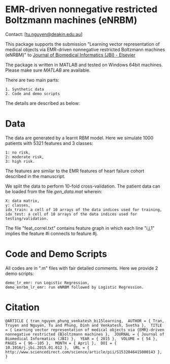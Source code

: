 EMR-driven nonnegative restricted Boltzmann machines (eNRBM)
============================================================
Contact: [tu.nguyen@deakin.edu.au]

This package supports the submission "Learning vector representation of medical objects via
EMR-driven nonnegative restricted Boltzmann machines (eNRBM)" to [Journal of Biomedical Informatics (JBI) - Elsevier](http://www.journals.elsevier.com/journal-of-biomedical-informatics/)

The package is written in MATLAB and tested on Windows 64bit machines. Please make sure *MATLAB* are available.

There are two main parts:

	1. Synthetic data
	2. Code	and demo scripts

The details are described as below:

Data
============================================================
The data are generated by a learnt RBM model. Here we simulate 1000 patients with 5321 features and 3 classes:

	1: no risk,
	2: moderate risk,
	3: high risk.
	
The features are similar to the EMR features of heart failure cohort described in the manuscript.

We split the data to perform 10-fold cross-validation. The patient data can be loaded from the file *gen_data.mat* wherein:

	X: data matrix,
	y: classes,
	idx_train: a cell of 10 arrays of the data indices used for training,
	idx_test: a cell of 10 arrays of the data indices used for testing/validation.
	

The file "feat_correl.txt" contains feature graph in which each line "i,j,1" implies the feature #i connects to feature #j.


Code and Demo Scripts
============================================================

All codes are in ".m" files with fair detailed comments. Here we provide 2 demo scripts:

	demo_lr_emr: run Logistic Regression,
	demo_enrbm_lr_emr: run eNRBM followed by Logistic Regression.
	
Citation
============================================================

`
@ARTICLE { tran_nguyen_phung_venkatesh_bi15learning, 
AUTHOR = { Tran, Truyen and Nguyen, Tu and Phung, Dinh and Venkatesh, Svetha }, 
TITLE = { Learning vector representation of medical objects via {EMR}-driven nonnegative restricted {B}oltzmann machines }, 
JOURNAL = { Journal of Biomedical Informatics (JBI) }, 
YEAR = { 2015 }, 
VOLUME = { 54 }, 
PAGES = { 96--105 }, 
MONTH = { April }, 
DOI = { 10.1016/j.jbi.2015.01.012 }, 
URL = { http://www.sciencedirect.com/science/article/pii/S1532046415000143 }, 
}
`

